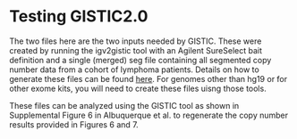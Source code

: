 # Testing GISTIC2.0
The two files here are the two inputs needed by GISTIC. These were created by running the igv2gistic tool with an Agilent SureSelect bait definition and a single (merged) seg file containing all segmented copy number data from a cohort of lymphoma patients. Details on how to generate these files can be found [here](https://github.com/morinlab/tools-morinlab/tree/master/workflows#reformating-and-merging-cnv-results-from-a-cohort). For genomes other than hg19 or for other exome kits, you will need to create these files uisng those tools. 

These files can be analyzed using the GISTIC tool as shown in Supplemental Figure 6 in Albuquerque et al. to regenerate the copy number results provided in Figures 6 and 7. 
